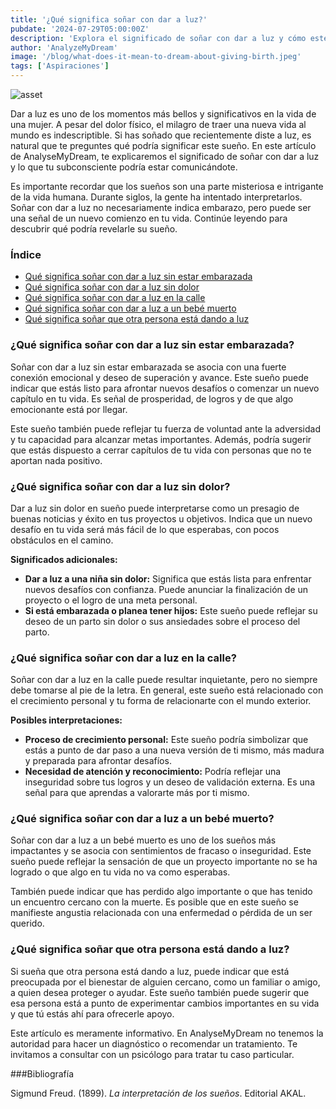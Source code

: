 ```yaml
---
title: '¿Qué significa soñar con dar a luz?'
pubdate: '2024-07-29T05:00:00Z'
description: 'Explora el significado de soñar con dar a luz y cómo este sueño puede simbolizar nuevos comienzos, crecimiento personal y superación de desafíos.'
author: 'AnalyzeMyDream'
image: '/blog/what-does-it-mean-to-dream-about-giving-birth.jpeg'
tags: ['Aspiraciones']
---
```


![asset](/blog/what-does-it-mean-to-dream-about-giving-birth.jpeg)

Dar a luz es uno de los momentos más bellos y significativos en la vida de una mujer. A pesar del dolor físico, el milagro de traer una nueva vida al mundo es indescriptible. Si has soñado que recientemente diste a luz, es natural que te preguntes qué podría significar este sueño. En este artículo de AnalyseMyDream, te explicaremos el significado de soñar con dar a luz y lo que tu subconsciente podría estar comunicándote.

Es importante recordar que los sueños son una parte misteriosa e intrigante de la vida humana. Durante siglos, la gente ha intentado interpretarlos. Soñar con dar a luz no necesariamente indica embarazo, pero puede ser una señal de un nuevo comienzo en tu vida. Continúe leyendo para descubrir qué podría revelarle su sueño.

### Índice

- [Qué significa soñar con dar a luz sin estar embarazada](#qué-significa-soñar-con-dar-a-luz-sin-estar-embarazada)
- [Qué significa soñar con dar a luz sin dolor](#qué-significa-soñar-con-dar-a-luz-sin-dolor)
- [Qué significa soñar con dar a luz en la calle](#qué-significa-soñar-con-dar-a-luz-en-la-calle)
- [Qué significa soñar con dar a luz a un bebé muerto](#qué-significa-soñar-con-dar-a-luz-a-un-bebé-muerto)
- [Qué significa soñar que otra persona está dando a luz](#qué-significa-soñar-que-otra-persona-está-dando-a-luz)


### ¿Qué significa soñar con dar a luz sin estar embarazada?

Soñar con dar a luz sin estar embarazada se asocia con una fuerte conexión emocional y deseo de superación y avance. Este sueño puede indicar que estás listo para afrontar nuevos desafíos o comenzar un nuevo capítulo en tu vida. Es señal de prosperidad, de logros y de que algo emocionante está por llegar.

Este sueño también puede reflejar tu fuerza de voluntad ante la adversidad y tu capacidad para alcanzar metas importantes. Además, podría sugerir que estás dispuesto a cerrar capítulos de tu vida con personas que no te aportan nada positivo.

### ¿Qué significa soñar con dar a luz sin dolor?

Dar a luz sin dolor en sueño puede interpretarse como un presagio de buenas noticias y éxito en tus proyectos u objetivos. Indica que un nuevo desafío en tu vida será más fácil de lo que esperabas, con pocos obstáculos en el camino.

**Significados adicionales:**

- **Dar a luz a una niña sin dolor:** Significa que estás lista para enfrentar nuevos desafíos con confianza. Puede anunciar la finalización de un proyecto o el logro de una meta personal.
- **Si está embarazada o planea tener hijos:** Este sueño puede reflejar su deseo de un parto sin dolor o sus ansiedades sobre el proceso del parto.

### ¿Qué significa soñar con dar a luz en la calle?

Soñar con dar a luz en la calle puede resultar inquietante, pero no siempre debe tomarse al pie de la letra. En general, este sueño está relacionado con el crecimiento personal y tu forma de relacionarte con el mundo exterior.

**Posibles interpretaciones:**

- **Proceso de crecimiento personal:** Este sueño podría simbolizar que estás a punto de dar paso a una nueva versión de ti mismo, más madura y preparada para afrontar desafíos.
- **Necesidad de atención y reconocimiento:** Podría reflejar una inseguridad sobre tus logros y un deseo de validación externa. Es una señal para que aprendas a valorarte más por ti mismo.

### ¿Qué significa soñar con dar a luz a un bebé muerto?

Soñar con dar a luz a un bebé muerto es uno de los sueños más impactantes y se asocia con sentimientos de fracaso o inseguridad. Este sueño puede reflejar la sensación de que un proyecto importante no se ha logrado o que algo en tu vida no va como esperabas.

También puede indicar que has perdido algo importante o que has tenido un encuentro cercano con la muerte. Es posible que en este sueño se manifieste angustia relacionada con una enfermedad o pérdida de un ser querido.

### ¿Qué significa soñar que otra persona está dando a luz?

Si sueña que otra persona está dando a luz, puede indicar que está preocupada por el bienestar de alguien cercano, como un familiar o amigo, a quien desea proteger o ayudar. Este sueño también puede sugerir que esa persona está a punto de experimentar cambios importantes en su vida y que tú estás ahí para ofrecerle apoyo.

Este artículo es meramente informativo. En AnalyseMyDream no tenemos la autoridad para hacer un diagnóstico o recomendar un tratamiento. Te invitamos a consultar con un psicólogo para tratar tu caso particular.

###Bibliografía

Sigmund Freud. (1899). *La interpretación de los sueños*. Editorial AKAL.
